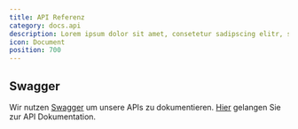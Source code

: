 ```yaml
---
title: API Referenz
category: docs.api
description: Lorem ipsum dolor sit amet, consetetur sadipscing elitr, sed diam nonumy eirmod tempor invidunt ut.
icon: Document
position: 700
---
```


## Swagger

Wir nutzen [Swagger](https://swagger.io/) um unsere APIs zu dokumentieren. [Hier](/de/docs/api) gelangen Sie zur API Dokumentation.